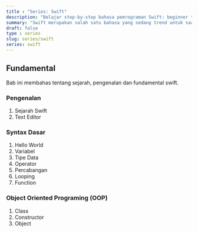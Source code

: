 ```yaml
---
title : "Series: Swift" 
description: "Belajar step-by-step bahasa pemrograman Swift: beginner to advance"
summary: "Swift merupakan salah satu bahasa yang sedang trend untuk saat ini. Swift biasa digunakan untuk membangun Mobile iOS"
draft: false
type : series
slug: series/swift
series: swift
---
```


## Fundamental

Bab ini membahas tentang sejarah, pengenalan dan fundamental swift.

### Pengenalan

1. Sejarah Swift
1. Text Editor

### Syntax Dasar

1. Hello World
1. Variabel
1. Tipe Data
1. Operator
1. Percabangan
1. Looping
1. Function

### Object Oriented Programing (OOP)

1. Class
1. Constructor
1. Object
